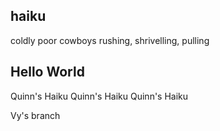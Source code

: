 ## haiku
coldly poor cowboys
rushing, shrivelling, pulling

## Hello World



Quinn's Haiku
Quinn's Haiku
Quinn's Haiku

Vy's branch
